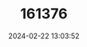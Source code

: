 ---
title: "161376"
category: "Carcharhinus sorrah"
draft: false
date: 2024-02-22 13:03:52
languages:
  Arabic: ["قرش ذو الذيل المبقع"]
  English: ["Spottail Shark"]
---